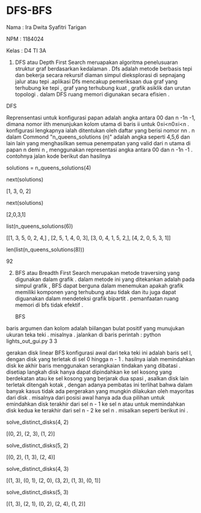 # DFS-BFS

Nama  : Ira Dwita Syafitri Tarigan 

NPM   : 1184024

Kelas : D4 TI 3A

1. DFS atau Depth First Search meruapakan algoritma penelusuaran struktur graf berdasarkan 
kedalaman . Dfs adalah metode berbasis tepi dan bekerja secara rekursif diaman simpul 
dieksplorasi di sepnajang jalur atau tepi .aplikasi Dfs mencakup pemeriksaan dua graf yang terhubung ke tepi , graf yang terhubung kuat , grafik asiklik dan urutan topologi . dalam DFS ruang memori digunakan secara efisien . 

  DFS 

Reprensentasi untuk konfigurasi papan adalah angka antara 00 dan n -1n -1,  dimana nomor iith menunjukan kolom utama di baris ii untuk 0≤i<n0≤i<n . konfigurasi lengkapnya ialah ditentukan oleh daftar yang berisi nomor nn . n dalam Commond "n_queens_solutions (n)" adalah angka seperti 4,5,6 dan lain lain yang menghasilkan semua penempatan yang valid dari n utama di papan n demi n , menggunakan representasi angka antara 00 dan n -1n -1 . contohnya jalan kode berikut dan hasilnya 

  solutions = n_queens_solutions(4)

  next(solutions)

   [1, 3, 0, 2]
   
   next(solutions)
   
   [2,0,3,1]
   
   list(n_queens_solutions(6))
   
   [[1, 3, 5, 0, 2, 4,] , [2, 5, 1, 4, 0, 3],
    [3, 0, 4, 1, 5, 2,], [4, 2, 0, 5, 3, 1]]
    
   len(list(n_queens_solutions(8)))
    
   92 
 
2. BFS atau Breadth First Search merupakan metode traversing yang digunakan dalam grafik . dalam metode ini yang ditekankan adalah pada simpul grafik , BFS dapat berguna dalam menemukan apakah grafik memiliki komponen yang terhubung atau tidak dan itu juga dapat diguanakan dalam mendeteksi grafik bipartit . pemanfaatan ruang memori di bfs tidak efektif . 

   BFS 
   
baris argumen dan kolom adalah biilangan bulat positif yang munujukan ukuran teka teki . misalnya . jalankan di baris perintah : 
python lights_out_gui.py 3 3 

gerakan disk linear BFS 
konfigurasi awal dari teka teki ini adalah baris sel l, dengan disk yang terletak di sel 0 hingga n - 1 . hasilnya ialah memindahkan disk ke akhir baris menggunakan serangkaian tindakan yang dibatasi . disetiap langkah disk hanya dapat dipindahkan ke sel kosong yang berdekatan atau ke sel kosong yang berjarak dua spasi , asalkan disk lain terletak ditengah kotak , dengan adanya pembatas ini terlihat bahwa dalam banyak kasus tidak ada pergerakan yang mungkin dilakukan oleh mayoritas dari disk . misalnya dari posisi awal hanya ada dua pilihan untuk  emindahkan disk terakhir dari sel n - 1 ke sel n atau untuk memindahkan disk kedua ke terakhir dari sel n - 2 ke sel n . 
misalkan seperti berikut ini .

   solve_distinct_disks(4, 2)
    
   [(0, 2), (2, 3), (1, 2)]
    
   solve_distinct_disks(5, 2)
    
   [(0, 2), (1, 3), (2, 4)]
    
   solve_distinct_disks(4, 3)
    
   [(1, 3), (0, 1), (2, 0), (3, 2), (1, 3), (0, 1)]
    
   solve_distinct_disks(5, 3)
    
   [(1, 3), (2, 1), (0, 2), (2, 4), (1, 2)]
    

